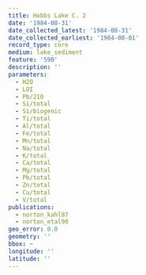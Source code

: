 ```yaml
---
title: Hobbs Lake C. 2
date: '1984-08-31'
date_collected_latest: '1984-08-31'
date_collected_earliest: '1984-08-01'
record_type: core
medium: lake_sediment
feature: '590'
description: ''
parameters:
  - H2O
  - LOI
  - Pb/210
  - Si/total
  - Si/biogenic
  - Ti/total
  - Al/total
  - Fe/total
  - Mn/total
  - Na/total
  - K/total
  - Ca/total
  - Mg/total
  - Pb/total
  - Zn/total
  - Cu/total
  - V/total
publications:
  - norton_kahl87
  - norton_etal90
geo_error: 0.0
geometry: ''
bbox: ~
longitude: ''
latitude: ''
---
```

